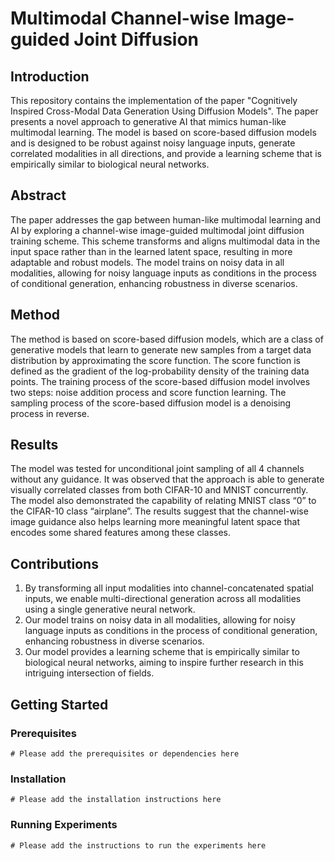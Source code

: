 # Multimodal Channel-wise Image-guided Joint Diffusion

## Introduction

This repository contains the implementation of the paper "Cognitively Inspired Cross-Modal Data Generation
Using Diffusion Models". The paper presents a novel approach to generative AI that mimics human-like multimodal learning. The model is based on score-based diffusion models and is designed to be robust against noisy language inputs, generate correlated modalities in all directions, and provide a learning scheme that is empirically similar to biological neural networks.

## Abstract

The paper addresses the gap between human-like multimodal learning and AI by exploring a channel-wise image-guided multimodal joint diffusion training scheme. This scheme transforms and aligns multimodal data in the input space rather than in the learned latent space, resulting in more adaptable and robust models. The model trains on noisy data in all modalities, allowing for noisy language inputs as conditions in the process of conditional generation, enhancing robustness in diverse scenarios.

## Method

The method is based on score-based diffusion models, which are a class of generative models that learn to generate new samples from a target data distribution by approximating the score function. The score function is defined as the gradient of the log-probability density of the training data points. The training process of the score-based diffusion model involves two steps: noise addition process and score function learning. The sampling process of the score-based diffusion model is a denoising process in reverse.

## Results

The model was tested for unconditional joint sampling of all 4 channels without any guidance. It was observed that the approach is able to generate visually correlated classes from both CIFAR-10 and MNIST concurrently. The model also demonstrated the capability of relating MNIST class “0” to the CIFAR-10 class “airplane”. The results suggest that the channel-wise image guidance also helps learning more meaningful latent space that encodes some shared features among these classes.

## Contributions

1. By transforming all input modalities into channel-concatenated spatial inputs, we enable multi-directional generation across all modalities using a single generative neural network.
2. Our model trains on noisy data in all modalities, allowing for noisy language inputs as conditions in the process of conditional generation, enhancing robustness in diverse scenarios.
3. Our model provides a learning scheme that is empirically similar to biological neural networks, aiming to inspire further research in this intriguing intersection of fields.

## Getting Started

### Prerequisites

```
# Please add the prerequisites or dependencies here
```

### Installation

```
# Please add the installation instructions here
```

### Running Experiments

```
# Please add the instructions to run the experiments here
```
